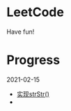 # LeetCode
Have fun!

# Progress 
2021-02-15
* [实现strStr()](https://leetcode-cn.com/problems/implement-strstr/)
* 
